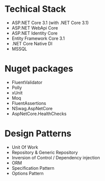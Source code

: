 # Techical Stack
- ASP.NET Core 3.1 (with .NET Core 3.1)
- ASP.NET WebApi Core
- ASP.NET Identity Core
- Entity Framework Core 3.1
- .NET Core Native DI
- MSSQL

# Nuget packages
- FluentValidator
- Polly
- xUnit
- Moq
- FluentAssertions
- NSwag.AspNetCore
- AspNetCore.HealthChecks

# Design Patterns
- Unit Of Work
- Repository & Generic Repository
- Inversion of Control / Dependency injection
- ORM
- Specification Pattern
- Options Pattern
